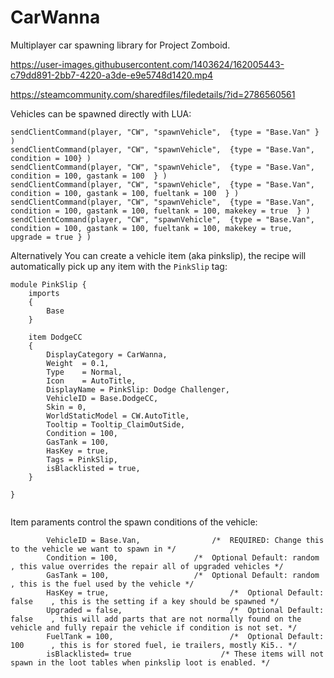 # CarWanna
Multiplayer car spawning library for Project Zomboid.

https://user-images.githubusercontent.com/1403624/162005443-c79dd891-2bb7-4220-a3de-e9e5748d1420.mp4

https://steamcommunity.com/sharedfiles/filedetails/?id=2786560561


Vehicles can be spawned directly with LUA:
```
sendClientCommand(player, "CW", "spawnVehicle",  {type = "Base.Van" } )
sendClientCommand(player, "CW", "spawnVehicle",  {type = "Base.Van", condition = 100} )
sendClientCommand(player, "CW", "spawnVehicle",  {type = "Base.Van", condition = 100, gastank = 100  } )
sendClientCommand(player, "CW", "spawnVehicle",  {type = "Base.Van", condition = 100, gastank = 100, fueltank = 100  } )
sendClientCommand(player, "CW", "spawnVehicle",  {type = "Base.Van", condition = 100, gastank = 100, fueltank = 100, makekey = true  } )
sendClientCommand(player, "CW", "spawnVehicle",  {type = "Base.Van", condition = 100, gastank = 100, fueltank = 100, makekey = true, upgrade = true } )
```

Alternatively You can create a vehicle item (aka pinkslip), the recipe will automatically pick up any item with the `PinkSlip` tag:
```
module PinkSlip {
    imports
    {
        Base
    }
        
    item DodgeCC
    {
        DisplayCategory = CarWanna,
        Weight  = 0.1,
        Type    = Normal,
        Icon    = AutoTitle,
        DisplayName = PinkSlip: Dodge Challenger,
        VehicleID = Base.DodgeCC,
        Skin = 0,
        WorldStaticModel = CW.AutoTitle,   
        Tooltip = Tooltip_ClaimOutSide,	
        Condition = 100,
        GasTank = 100,
        HasKey = true,
        Tags = PinkSlip,
        isBlacklisted = true,
    }

}


```

Item paraments control the spawn conditions of the vehicle:
```
        VehicleID = Base.Van,		         /*  REQUIRED: Change this to the vehicle we want to spawn in */
        Condition = 100,		         /*  Optional Default: random   , this value overrides the repair all of upgraded vehicles */
        GasTank = 100,			         /*  Optional Default: random   , this is the fuel used by the vehicle */
        HasKey = true,                           /*  Optional Default: false    , this is the setting if a key should be spawned */
        Upgraded = false,                        /*  Optional Default: false    , this will add parts that are not normally found on the vehicle and fully repair the vehicle if condition is not set. */
        FuelTank = 100,                          /*  Optional Default: 100      , this is for stored fuel, ie trailers, mostly Ki5.. */
        isBlacklisted= true                    /* These items will not spawn in the loot tables when pinkslip loot is enabled. */
        
```




